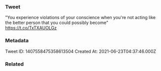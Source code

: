 ### Tweet
"You experience violations of your conscience when you're not acting like the better person that you could possibly become" https://t.co/TxTXAUOLGz

### Metadata
Tweet ID: 1407558475358613504
Created At: 2021-06-23T04:37:46.000Z

### Related

